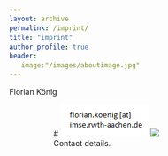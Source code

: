```yaml
---
layout: archive
permalink: /imprint/
title: "imprint"
author_profile: true
header:   
   image:"/images/aboutimage.jpg"
---
```

Florian König
<figure class="half">
<figure>
   # <a href="/images/imgm4il.png"><img src="/images/imgm4il.png"></a>
    <a href="https://floriankoenigdigital.github.io/floriankoenigdigital/images/imgm4il.png"><img src="https://floriankoenigdigital.github.io/floriankoenigdigital/images/imgm4il.png"></a>
    <figcaption>Contact details.</figcaption>
</figure>